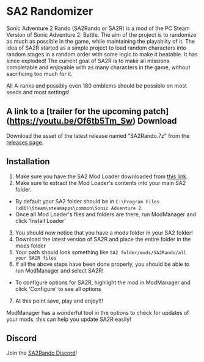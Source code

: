 SA2 Randomizer
==============

Sonic Adventure 2 Rando (SA2Rando or SA2R) is a mod of the PC Steam Version of Sonic Adventure 2: Battle. The aim of the project is to randomize as much as possible in the game, while maintaining the playablity of it. The idea of SA2R started as a simple project to load random characters into random stages in a random order with some logic to make it beatable. It has since exploded! The current goal of SA2R is to make all missions completable and enjoyable with as many characters in the game, without sacrificing too much for it.

All A-ranks and possibly even 180 emblems should be possible on most seeds and most settings!

A link to a [trailer for the upcoming patch]
(https://youtu.be/Of6tb5Tm_Sw)
Download
--------

Download the asset of the latest release named "SA2Rando.7z" from the [releases page](https://github.com/Ngolinvaux/SA2Randomizer/releases/latest).

Installation
------------

1) Make sure you have the SA2 Mod Loader downloaded from [this link](http://info.sonicretro.org/SA2_Mod_Loader).
2) Make sure to extract the Mod Loader's contents into your main SA2 folder.
 - By default your SA2 folder should be in `C:\Program Files (x86)\Steam\steamapps\common\Sonic Adventure 2`.
 - Once all Mod Loader's files and folders are there, run ModManager and click 'Install Loader'
3) You should now notice that you have a mods folder in your SA2 folder!
4) Download the latest version of SA2R and place the entire folder in the mods folder
5) Your path should look something like `SA2 folder/mods/SA2Rando/all your SA2R files`
6) If all the above steps have been done properly, you should be able to run ModManager and select SA2R!
 - To configure options for SA2R, highlight the mod in ModManager and click 'Configure' to see all options
7) At this point save, play and enjoy!!!

ModManager has a wonderful tool in the options to check for updates of your mods, this can help you update SA2R easily!

Discord
-------
Join the [SA2Rando Discord](https://discord.gg/4KuGaTc)!
